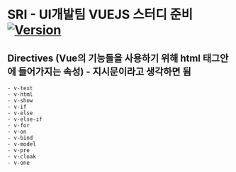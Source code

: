# SRI - UI개발팀 VUEJS 스터디 준비 [![Version](https://img.shields.io/badge/sri--ipadorsua-0.0.0-brightgreen.svg)]() 


## Directives (Vue의 기능들을 사용하기 위해 html 태그안에 들어가지는 속성) - 지시문이라고 생각하면 됨
    - v-text
    - v-html
    - v-show
    - v-if
    - v-else
    - v-else-if
    - v-for
    - v-on
    - v-bind
    - v-model
    - v-pre
    - v-cloak
    - v-one
